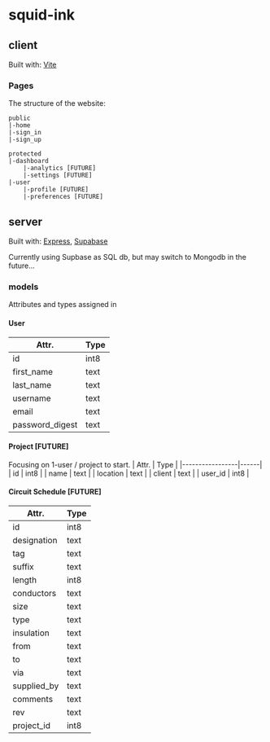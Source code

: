 # squid-ink

## client
Built with: [Vite](https://vite.dev/)

### Pages
The structure of the website:
```
public
|-home
|-sign_in
|-sign_up

protected
|-dashboard
    |-analytics [FUTURE]
    |-settings [FUTURE]
|-user
    |-profile [FUTURE]
    |-preferences [FUTURE]
```

## server
Built with: [Express](https://expressjs.com/), [Supabase](https://supabase.com/)

Currently using Supbase as SQL db, but may switch to Mongodb in the future...

### models

Attributes and types assigned in 

#### User
|      Attr.      | Type |
|-----------------|------|
| id              | int8 |
| first_name      | text |
| last_name       | text |
| username        | text |
| email           | text |
| password_digest | text |

#### Project [FUTURE]
Focusing on 1-user / project to start.
|      Attr.      | Type |
|-----------------|------|
| id              | int8 |
| name            | text |
| location        | text |
| client          | text |
| user_id         | int8 |

#### Circuit Schedule [FUTURE]
|      Attr.      | Type |
|-----------------|------|
| id              | int8 |
| designation     | text |
| tag             | text |
| suffix          | text |
| length          | int8 |
| conductors      | text |
| size            | text |
| type            | text |
| insulation      | text |
| from            | text |
| to              | text |
| via             | text |
| supplied_by     | text |
| comments        | text |
| rev             | text |
| project_id      | int8 |